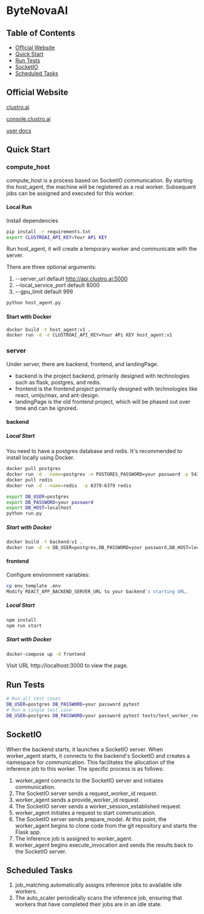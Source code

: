 # ByteNovaAI

## Table of Contents

* [Official Website](#Official-Website)
* [Quick Start](#Quick-Start)
* [Run Tests](#Run-Tests)
* [SocketIO](#SocketIO)
* [Scheduled Tasks](#Scheduled-Tasks)

## Official Website
[clustro.ai](https://www.clustro.ai/)

[console.clustro.ai](https://console.clustro.ai/)

[user docs](https://docs.clustro.ai/)


## Quick Start

### compute_host
compute_host is a process based on SocketIO communication. By starting the host_agent, the machine will be registered as a real worker. Subsequent jobs can be assigned and executed for this worker.

#### Local Run
Install dependencies
```bash
pip install -r requirements.txt
export CLUSTROAI_API_KEY=Your APi KEY
```
Run host_agent, it will create a temporary worker and communicate with the server.

There are three optional arguments:
1. --server_url   default  http://api.clustro.ai:5000
2. --local_service_port default 8000
3. --gpu_limit default 999
```python
python host_agent.py
```

#### Start with Docker
```bash
docker build -t host_agent:v1 .
docker run -d -e CLUSTROAI_API_KEY=Your APi KEY host_agent:v1
```

### server
Under server, there are backend, frontend, and landingPage.

* backend is the project backend, primarily designed with technologies such as flask, postgres, and redis.
* frontend is the frontend project primarily designed with technologies like react, umijs/max, and ant-design.
* landingPage is the old frontend project, which will be phased out over time and can be ignored.
#### backend
##### Local Start
You need to have a postgres database and redis. It's recommended to install locally using Docker.
```bash
docker pull postgres
docker run -d --name=postgres -e POSTGRES_PASSWORD=your password -p 5432:5432 postgres
docker pull redis
docker run -d --name=redis  -p 6379:6379 redis

export DB_USER=postgres
export DB_PASSWORD=your password  
export DB_HOST=localhost
python run.py
```

##### Start with Docker
```bash
docker build -t backend:v1 .
docker run -d -e DB_USER=postgres,DB_PASSWORD=your password,DB_HOST=localhost backend:v1
```

#### frontend
Configure environment variables:
```bash
cp env_template .env
Modify REACT_APP_BACKEND_SERVER_URL to your backend's starting URL.
```
##### Local Start
```bash
npm install 
npm run start
```
##### Start with Docker
```bash
docker-compose up -d frontend
```
Visit URL http://localhost:3000 to view the page.

## Run Tests
```bash
# Run all test cases
DB_USER=postgres DB_PASSWORD=your password pytest
# Run a single test case
DB_USER=postgres DB_PASSWORD=your password pytest tests/test_worker_routes.py::test_update_worker
```

## SocketIO
When the backend starts, it launches a SocketIO server. When worker_agent starts, it connects to the backend's SocketIO and creates a namespace for communication. This facilitates the allocation of the inference job to this worker. The specific process is as follows:
1. worker_agent connects to the SocketIO server and initiates communication.
2. The SocketIO server sends a request_worker_id request.
3. worker_agent sends a provide_worker_id request.
4. The SocketIO server sends a worker_session_established request.
5. worker_agent initiates a request to start communication.
6. The SocketIO server sends prepare_model. At this point, the worker_agent begins to clone code from the git repository and starts the Flask app.
7. The inference job is assigned to worker_agent.
8. worker_agent begins execute_invocation and sends the results back to the SocketIO server.

## Scheduled Tasks
1. job_matching automatically assigns inference jobs to available idle workers.
2. The auto_scaler periodically scans the inference job, ensuring that workers that have completed their jobs are in an idle state.
